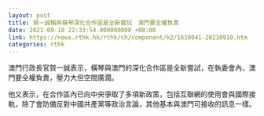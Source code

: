 ```yaml
---
layout: post
title: 賀一誠稱與橫琴深化合作區是全新嘗試　澳門要全權負責
date: 2021-09-10 22:33:54.000000000 +08:00
link: https://news.rthk.hk/rthk/ch/component/k2/1610041-20210910.htm
categories: rthk
---
```


澳門行政長官賀一誠表示，橫琴與澳門的深化合作區是全新嘗試，在執委會內，澳門要全權負責，壓力大但空間廣濶。

他又表示，在合作區內已向中央爭取了多項新政策，包括互聯網的使用會與國際接軌，除了會防備反對中國共產黨等政治言論，其他基本與澳門可接收的訊息一樣。
